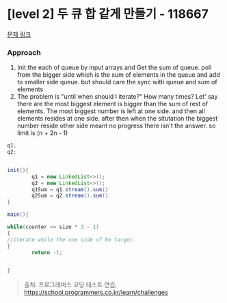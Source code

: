 # [level 2] 두 큐 합 같게 만들기 - 118667 

[문제 링크](https://school.programmers.co.kr/learn/courses/30/lessons/118667) 

### Approach

1. Init the each of queue by input arrays and Get the sum of queue. poll from the bigger side which is the sum of elements in the queue and add to smaller side queue. but should care the sync with queue and sum of elements
2. The problem is "until when should I iterate?" How many times? Let' say there are the most biggest element is bigger than the sum of rest of elements. The most biggest number is left at one side. and then all elements resides at one side. after then when the situtation the biggest number reside other side meant no progress there isn't the answer. so limit is (n + 2n - 1)


``` java
q1;
q2;


init(){
        q1 = new LinkedList<>();
        q2 = new LinkedList<>();
        q1Sum = q1.stream().sum()
        q2Sum = q2.stream().sum()
}

main(){

while(counter <= size * 3 - 1)
{
//iterate while the one side of be target.
}
        return -1;


}

```


   

> 출처: 프로그래머스 코딩 테스트 연습, https://school.programmers.co.kr/learn/challenges
